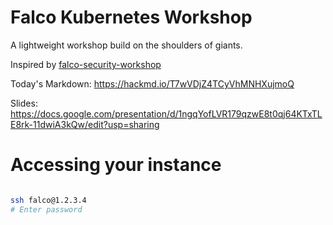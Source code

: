 # Falco Kubernetes Workshop
A lightweight workshop build on the shoulders of giants. 

Inspired by [falco-security-workshop](https://github.com/falcosecurity/falco-security-workshop)

Today's Markdown: https://hackmd.io/T7wVDjZ4TCyVhMNHXujmoQ

Slides: https://docs.google.com/presentation/d/1ngqYofLVR179qzwE8t0qj64KTxTLE8rk-11dwiA3kQw/edit?usp=sharing



# Accessing your instance

```bash

ssh falco@1.2.3.4
# Enter password


``` 

